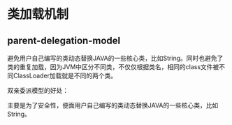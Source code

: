 # 类加载机制

## parent-delegation-model

避免用户自己编写的类动态替换JAVA的一些核心类，比如String。同时也避免了类的重复加载，因为JVM中区分不同类，不仅仅根据类名，相同的class文件被不同ClassLoader加载就是不同的两个类。

双亲委派模型的好处：

主要是为了安全性，便面用户自己编写的类动态替换JAVA的一些核心类，比如String。
